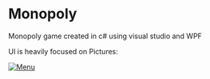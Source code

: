 # Monopoly

Monopoly game created in c# using visual studio and WPF

UI is heavily focused on
Pictures:

[![Menu](https://www.dropbox.com/s/5vd6asz5wjwtxvw/Menu.PNG?dl=0)](https://www.dropbox.com/s/5vd6asz5wjwtxvw/Menu.PNG?dl=0)
